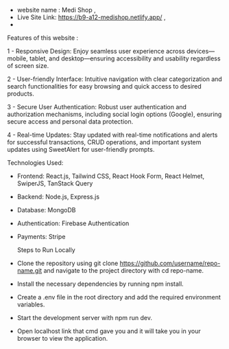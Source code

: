  - website name : Medi Shop ,
- Live Site Link: https://b9-a12-medishop.netlify.app/ ,
- 
Features of this website :

1 - Responsive Design: Enjoy seamless user experience across devices—mobile, tablet, and desktop—ensuring accessibility and usability regardless of screen size.

2 - User-friendly Interface: Intuitive navigation with clear categorization and search functionalities for easy browsing and quick access to desired products.

3 - Secure User Authentication: Robust user authentication and authorization mechanisms, including social login options (Google), ensuring secure access and personal data protection.

4 - Real-time Updates: Stay updated with real-time notifications and alerts for successful transactions, CRUD operations, and important system updates using SweetAlert for user-friendly prompts.


Technologies Used:

- Frontend: React.js, Tailwind CSS, React Hook Form, React Helmet, SwiperJS, TanStack Query

- Backend: Node.js, Express.js

- Database: MongoDB

- Authentication: Firebase Authentication

- Payments: Stripe

  Steps to Run Locally
- Clone the repository using git clone https://github.com/username/repo-name.git and navigate to the project directory with cd repo-name.
- Install the necessary dependencies by running npm install.
- Create a .env file in the root directory and add the required environment variables.
- Start the development server with npm run dev.
- Open localhost link that cmd gave you and it will take you  in your browser to view the application.
